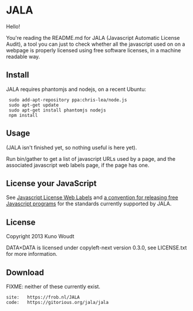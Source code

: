
JALA
====

Hello!

You're reading the README.md for JALA (Javascript Automatic License
Audit), a tool you can just to check whether all the javascript used
on on a webpage is properly licensed using free software licenses, in
a machine readable way.


Install
------------

JALA requires phantomjs and nodejs, on a recent Ubuntu:

     sudo add-apt-repository ppa:chris-lea/node.js
     sudo apt-get update
     sudo apt-get install phantomjs nodejs
     npm install


Usage
-----

(JALA isn't finished yet, so nothing useful is here yet).

Run bin/gather to get a list of javascript URLs used by a page, and
the associated javascript web labels page, if the page has one.


License your JavaScript
-----------------------

See [Javascript License Web Labels][jslicense] and
[a convention for releasing free Javascript programs][convention] for
the standards currently supported by JALA.

[convention]: http://www.gnu.org/philosophy/javascript-trap.html#AppendixA
[jslicense]: http://www.gnu.org/licenses/javascript-labels.html


License
-------

Copyright 2013  Kuno Woudt

DATA×DATA is licensed under copyleft-next version 0.3.0, see
LICENSE.txt for more information.


Download
--------

FIXME: neither of these currently exist.

    site:   https://frob.nl/JALA
    code:   https://gitorious.org/jala/jala

